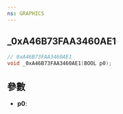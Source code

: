```yaml
---
ns: GRAPHICS
---
```

## _0xA46B73FAA3460AE1

```c
// 0xA46B73FAA3460AE1
void _0xA46B73FAA3460AE1(BOOL p0);
```


## 參數
* **p0**: 

